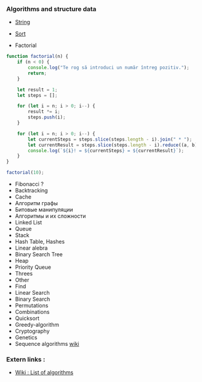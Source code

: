 ### Algorithms and structure data
* [String](../md/STRING.md) 

* [Sort](../md/SORTING.md)

* Factorial
```js
function factorial(n) {
    if (n < 0) {
        console.log("Te rog să introduci un număr întreg pozitiv.");
        return;
    }

    let result = 1;
    let steps = [];

    for (let i = n; i > 0; i--) {
        result *= i;
        steps.push(i);
    }

    for (let i = n; i > 0; i--) {
        let currentSteps = steps.slice(steps.length - i).join(" * ");
        let currentResult = steps.slice(steps.length - i).reduce((a, b) => a * b, 1);
        console.log(`${i}! = ${currentSteps} = ${currentResult}`);
    }
}

factorial(10);
```

* Fibonacci ? 
* Backtracking
* Cache
* Алгоритм графы
* Битовые манипуляции
* Алгоритмы и их сложности
* Linked List
* Queue
* Stack
* Hash Table, Hashes
* Linear alebra 
* Binary Search Tree
* Heap
* Priority Queue
* Threes
* Other
* Find
* Linear Search
* Binary Search
* Permutations
* Combinations
* Quicksort
* Greedy-algorithm
* Cryptography
* Genetics
* Sequence algorithms [wiki](https://en.wikipedia.org/wiki/Sequence)

### Extern links :
* [Wiki : List of algorithms](https://en.wikipedia.org/wiki/List_of_algorithms)
